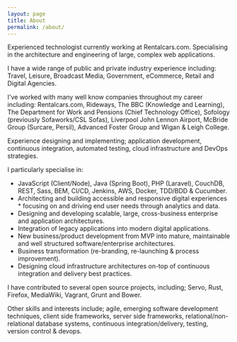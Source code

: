 ```yaml
---
layout: page
title: About
permalink: /about/
---
```


Experienced technologist currently working at Rentalcars.com. Specialising in the architecture and engineering of large, complex web applications.

I have a wide range of public and private industry experience including: Travel, Leisure, Broadcast Media, Government, eCommerce, Retail and Digital Agencies.

I've worked with many well know companies throughout my career including: Rentalcars.com, Rideways, The BBC (Knowledge and Learning), The Department for Work and Pensions (Chief Technology Office), Sofology (previously Sofaworks/CSL Sofas), Liverpool John Lennon Airport, McBride Group (Surcare, Persil), Advanced Foster Group and Wigan & Leigh College.

Experience designing and implementing; application development, continuous integration, automated testing, cloud infrastructure and DevOps strategies.

I particularly specialise in: 

* JavaScript (Client/Node), Java (Spring Boot), PHP (Laravel), CouchDB, REST, Sass, BEM, CI/CD, Jenkins, AWS, Docker, TDD/BDD & Cucumber.
* Architecting and building accessible and responsive digital experiences * focusing on and driving end user needs through analytics and data.
* Designing and developing scalable, large, cross-business enterprise and application architectures.
* Integration of legacy applications into modern digital applications.
* New business/product development from MVP into mature, maintainable and well structured software/enterprise architectures. 
* Business transformation (re-branding, re-launching & process improvement).
* Designing cloud infrastructure architectures on-top of continuous integration and delivery best practices.

I have contributed to several open source projects, including; Servo, Rust, Firefox, MediaWiki, Vagrant, Grunt and Bower.

Other skills and interests include; agile, emerging software development techniques, client side frameworks, server side frameworks, relational/non-relational database systems, continuous integration/delivery, testing, version control & devops.